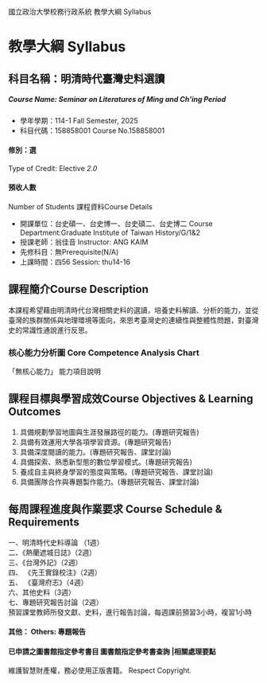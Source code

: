國立政治大學校務行政系統 教學大綱 Syllabus
# 教學大綱 Syllabus
##  科目名稱：明清時代臺灣史料選讀
#####  Course Name: Seminar on Literatures of Ming and Ch'ing Period
  * 學年學期：114-1 Fall Semester, 2025 
  * 科目代碼：158858001 Course No.158858001
#### 修別：選
Type of Credit: Elective 
_2.0_
#### 預收人數
Number of Students
課程資料Course Details
  * 開課單位：台史碩一、台史博一、台史碩二、台史博二 Course Department:Graduate Institute of Taiwan History/G/1&2 
  * 授課老師：翁佳音 Instructor: ANG KAIM 
  * 先修科目：無Prerequisite(N/A)
  * 上課時間：四56 Session: thu14-16
##  課程簡介Course Description
本課程希望藉由明清時代台灣相關史料的選讀，培養史料解讀、分析的能力，並從臺灣的族群關係與地理環境等面向，來思考臺灣史的連續性與整體性問題，對臺灣史的常識性通說進行反思。
###  核心能力分析圖 Core Competence Analysis Chart
「無核心能力」 
能力項目說明
##  課程目標與學習成效Course Objectives & Learning Outcomes 
1. 具備規劃學習地圖與生涯發展路徑的能力。(專題研究報告)  
2. 具備有效運用大學各項學習資源。(專題研究報告)  
3. 具備深度閱讀的能力。(專題研究報告、課堂討論)  
4. 具備探索、熟悉新型態的數位學習模式。(專題研究報告)  
5. 養成自主與終身學習的態度與策略。(專題研究報告、課堂討論)  
6. 具備團隊合作與專題製作能力。(專題研究報告、課堂討論)
##  每周課程進度與作業要求 Course Schedule & Requirements
一、明清時代史料導論 （1週）   
二、《熱蘭遮城日誌》（2週）   
三、《台灣外記》（2週）  
四、 《先王實錄校注》（2週）  
五、 《臺灣府志》（4週）   
六、其他史料（3週）   
七、專題研究報告討論（2週）  
預習課堂教師所發文獻、史料，進行報告討論，每週課前預習3小時，複習1小時 
####  其他： Others: 專題報告 
####  已申請之圖書館指定參考書目  圖書館指定參考書查詢 |相關處理要點
維護智慧財產權，務必使用正版書籍。 Respect Copyright.